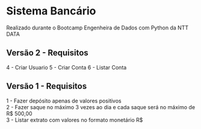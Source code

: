 # Sistema Bancário
Realizado durante o Bootcamp Engenheira de Dados com Python da NTT DATA
## Versão 2 - Requisitos
4 - Criar Usuario
5 - Criar Conta
6 - Listar Conta 

## Versão 1 - Requisitos

1 - Fazer depósito apenas de valores positivos  
2 - Fazer saque no máximo 3 vezes ao dia e cada saque será no máximo de R$ 500,00  
3 - Listar extrato com valores no formato monetário R$  

